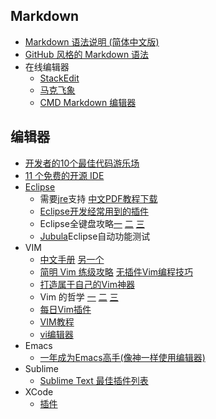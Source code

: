 ## Markdown
* [Markdown 语法说明 (简体中文版)](http://wowubuntu.com/markdown/)
* [GitHub 风格的 Markdown 语法](https://github.com/cssmagic/blog/issues/13)
* 在线编辑器
    * [StackEdit](https://stackedit.io/)
    * [马克飞象](http://maxiang.info/)  
    * [CMD Markdown 编辑器](http://www.zybuluo.com/mdeditor)

## 编辑器
* [开发者的10个最佳代码游乐场](http://blog.jobbole.com/72798/)
* [11 个免费的开源 IDE](http://www.iteye.com/news/20472)
* [Eclipse](http://www.eclipse.org/downloads/)
    * 需要[jre](http://www.oracle.com/technetwork/java/javase/downloads/)支持 [中文PDF教程下载](http://sourceforge.net/projects/tankhawkdocs/files/Tutorial/Eclipse%20Tutorial%20cn.pdf/download)
    * [Eclipse开发经常用到的插件](http://utopialxw.iteye.com/blog/1483227)
    * Eclipse全键盘攻略[一](http://www.blogbus.com/logs/103037567.html) [二](http://www.blogbus.com/fallenlord-logs/113793095.html) [三](http://www.blogbus.com/logs/144450174.html)
    * [Jubula](http://www.oschina.net/p/jubula)Eclipse自动功能测试
* VIM
    * [中文手册](http://vimcdoc.sourceforge.net/doc/help.html) [另一个](http://man.chinaunix.net/newsoft/vi/doc/usr_toc.html)
    * [简明 Vim 练级攻略](http://coolshell.cn/articles/5426.html) [无插件Vim编程技巧](http://coolshell.cn/articles/11312.html)
    * [打造属于自己的Vim神器](http://zilongshanren.com/blog/2013/01/15/vim-the-killer/)
    * Vim 的哲学 [一](http://blog.segmentfault.com/nightire/1190000000445598) [二](http://blog.segmentfault.com/nightire/1190000000445621) [三](http://blog.segmentfault.com/nightire/1190000000446738)
    * [每日Vim插件](http://foocoder.com/blog/categories/vim/)
    * [VIM教程](http://www.linuxsir.org/bbs/showthread.php?t=194868)
    * [vi编辑器](http://blog.csdn.net/zhaoxinglei0309/article/details/7057064)
* Emacs
    * [一年成为Emacs高手(像神一样使用编辑器)](https://github.com/redguardtoo/mastering-emacs-in-one-year-guide/blob/master/guide-zh.org)
* Sublime
    * [Sublime Text 最佳插件列表](http://blog.jobbole.com/79326/)
* XCode
    * [插件](http://segmentfault.com/q/1010000002403721)